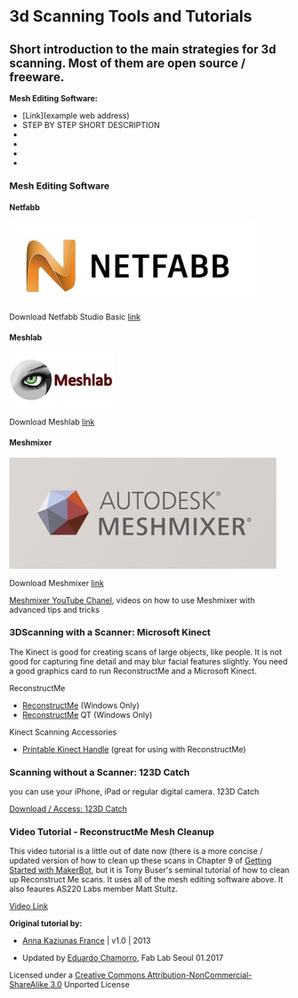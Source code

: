
# 3d Scanning Tools and Tutorials

## Short introduction to the main strategies for 3d scanning. Most of them are open source / freeware.


**Mesh Editing Software:**

* [Link](example web address)
* STEP BY STEP SHORT DESCRIPTION
*
*
*
*


### Mesh Editing Software

#### Netfabb

![image](3d_scanning_tools/netfabb.jpg)

Download Netfabb Studio Basic
 [link](netfabb.com/basic.html)

#### Meshlab

![image](3d_scanning_tools/meshlab.jpg)

 Download Meshlab
  [link](http://www.meshlab.net/)

#### Meshmixer

![image](3d_scanning_tools/meshmixer.jpg)

  Download Meshmixer
   [link](http://www.meshmixer.com/)

[Meshmixer YouTube Chanel](https://www.youtube.com/user/meshmixer), videos on how to use Meshmixer with advanced tips and tricks


### 3DScanning with a Scanner: Microsoft Kinect

The Kinect is good for creating scans of large objects, like people.
 It is not good for capturing fine detail and may blur facial features slightly. You need a good graphics card to run ReconstructMe and a Microsoft Kinect.

ReconstructMe

* [ReconstructMe](http://reconstructme.net/) (Windows Only)
* [ReconstructMe](http://reconstructme.net/2012/10/10/reconstructmeqt-1-0-29-released/) QT (Windows Only)

Kinect Scanning Accessories
* [Printable Kinect Handle](http://www.thingiverse.com/thing:18125) (great for using with ReconstructMe)



### Scanning without a Scanner: 123D Catch

you can use your iPhone, iPad or regular digital camera.
123D Catch

[Download / Access: 123D Catch](http://www.123dapp.com/catch)


### Video Tutorial - ReconstructMe Mesh Cleanup

This video tutorial is a little out of date now (there is a more concise / updated version of how to clean up these scans in Chapter 9 of [Getting Started with MakerBot](http://shop.oreilly.com/product/0636920026723.do), but it is Tony Buser's seminal tutorial of how to clean up Reconstruct Me scans. It uses all of the mesh editing software above. It also feaures AS220 Labs member Matt Stultz.

[Video Link](https://vimeo.com/38764290)


**Original tutorial by:**

* [Anna Kaziunas France](http://www.kaziunas.com/site/404.php)
| v1.0 | 2013

* Updated by [Eduardo Chamorro](http://eduardochamorro.github.io/beansreels/index.html), Fab Lab Seoul 01.2017

Licensed under a [Creative Commons Attribution-NonCommercial-ShareAlike 3.0](https://creativecommons.org/licenses/by-nc-sa/3.0/) Unported License
